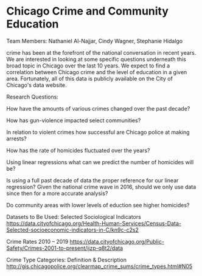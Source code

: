 ﻿# Chicago Crime and Community Education

Team Members: Nathaniel Al-Najjar, Cindy Wagner, Stephanie Hidalgo

 crime has been at the forefront of the national conversation in recent years. We are interested in looking at some specific questions underneath this broad topic in Chicago over the last 10 years. We expect to find a correlation between Chicago crime and the level of education  in a given area. Fortunately, all of this data is publicly available on the City of Chicago's data website.

Research Questions:

How have the amounts of various crimes changed over the past decade?

How has gun-violence impacted select communities?

In relation to violent crimes how successful are Chicago police at making arrests?

How has the rate of homicides fluctuated over the years?

Using linear regressions what can we predict the number of homicides will be?

Is using a full past decade of data the proper reference for our linear regression? Given the national crime wave in 2016, should we only use data since then for a more accurate analysis?

Do community areas with lower levels of eduction see higher homicides?

Datasets to Be Used:
Selected Sociological Indicators
https://data.cityofchicago.org/Health-Human-Services/Census-Data-Selected-socioeconomic-indicators-in-C/kn9c-c2s2

Crime Rates 2010 – 2019
https://data.cityofchicago.org/Public-Safety/Crimes-2001-to-present/ijzp-q8t2/data 

Crime Type Categories: Definition & Description
http://gis.chicagopolice.org/clearmap_crime_sums/crime_types.html#N05


